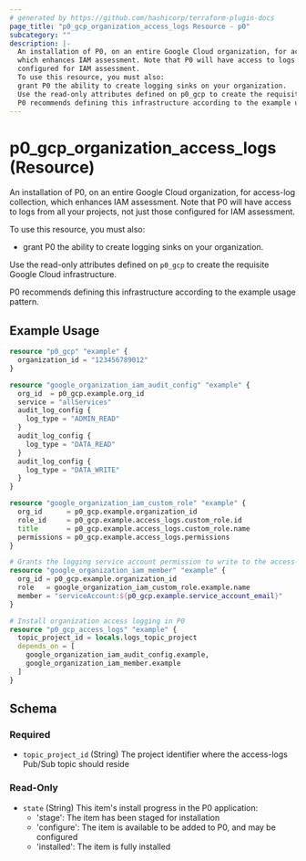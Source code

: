 ```yaml
---
# generated by https://github.com/hashicorp/terraform-plugin-docs
page_title: "p0_gcp_organization_access_logs Resource - p0"
subcategory: ""
description: |-
  An installation of P0, on an entire Google Cloud organization, for access-log collection,
  which enhances IAM assessment. Note that P0 will have access to logs from all your projects, not just those
  configured for IAM assessment.
  To use this resource, you must also:
  grant P0 the ability to create logging sinks on your organization.
  Use the read-only attributes defined on p0_gcp to create the requisite Google Cloud infrastructure.
  P0 recommends defining this infrastructure according to the example usage pattern.
---
```


# p0_gcp_organization_access_logs (Resource)

An installation of P0, on an entire Google Cloud organization, for access-log collection,
which enhances IAM assessment. Note that P0 will have access to logs from all your projects, not just those
configured for IAM assessment.

To use this resource, you must also:
- grant P0 the ability to create logging sinks on your organization.

Use the read-only attributes defined on `p0_gcp` to create the requisite Google Cloud infrastructure.

P0 recommends defining this infrastructure according to the example usage pattern.

## Example Usage

```terraform
resource "p0_gcp" "example" {
  organization_id = "123456789012"
}

resource "google_organization_iam_audit_config" "example" {
  org_id  = p0_gcp.example.org_id
  service = "allServices"
  audit_log_config {
    log_type = "ADMIN_READ"
  }
  audit_log_config {
    log_type = "DATA_READ"
  }
  audit_log_config {
    log_type = "DATA_WRITE"
  }
}

resource "google_organization_iam_custom_role" "example" {
  org_id      = p0_gcp.example.organization_id
  role_id     = p0_gcp.example.access_logs.custom_role.id
  title       = p0_gcp.example.access_logs.custom_role.name
  permissions = p0_gcp.example.access_logs.permissions
}

# Grants the logging service account permission to write to the access-logging Pub/Sub topic
resource "google_organization_iam_member" "example" {
  org_id = p0_gcp.example.organization_id
  role   = google_organization_iam_custom_role.example.name
  member = "serviceAccount:${p0_gcp.example.service_account_email}"
}

# Install organization access logging in P0
resource "p0_gcp_access_logs" "example" {
  topic_project_id = locals.logs_topic_project
  depends_on = [
    google_organization_iam_audit_config.example,
    google_organization_iam_member.example
  ]
}
```

<!-- schema generated by tfplugindocs -->
## Schema

### Required

- `topic_project_id` (String) The project identifier where the access-logs Pub/Sub topic should reside

### Read-Only

- `state` (String) This item's install progress in the P0 application:
	- 'stage': The item has been staged for installation
	- 'configure': The item is available to be added to P0, and may be configured
	- 'installed': The item is fully installed
